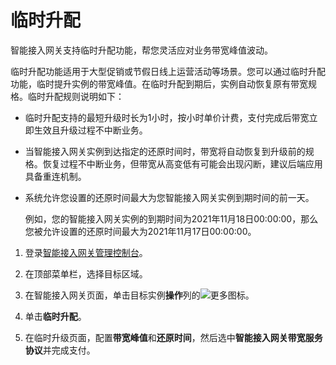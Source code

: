# 临时升配

智能接入网关支持临时升配功能，帮您灵活应对业务带宽峰值波动。

临时升配功能适用于大型促销或节假日线上运营活动等场景。您可以通过临时升配功能，临时提升实例的带宽峰值。在临时升配到期后，实例自动恢复原有带宽规格。临时升配规则说明如下：

-   临时升配支持的最短升级时长为1小时，按小时单价计费，支付完成后带宽立即生效且升级过程不中断业务。
-   当智能接入网关实例到达指定的还原时间时，带宽将自动恢复到升级前的规格。恢复过程不中断业务，但带宽从高变低有可能会出现闪断，建议后端应用具备重连机制。
-   系统允许您设置的还原时间最大为您智能接入网关实例到期时间的前一天。

    例如，您的智能接入网关实例的到期时间为2021年11月18日00:00:00，那么您被允许设置的还原时间最大为2021年11月17日00:00:00。


1.  登录[智能接入网关管理控制台](https://smartag.console.aliyun.com)。

2.  在顶部菜单栏，选择目标区域。

3.  在智能接入网关页面，单击目标实例**操作**列的![更多](https://static-aliyun-doc.oss-accelerate.aliyuncs.com/assets/img/zh-CN/4073173161/p101595.png)图标。

4.  单击**临时升配**。

5.  在临时升级页面，配置**带宽峰值**和**还原时间**，然后选中**智能接入网关带宽服务协议**并完成支付。


